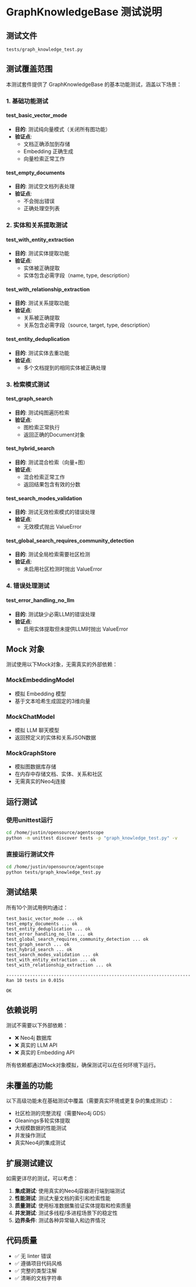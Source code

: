 # GraphKnowledgeBase 测试说明

## 测试文件

`tests/graph_knowledge_test.py`

## 测试覆盖范围

本测试套件提供了 GraphKnowledgeBase 的基本功能测试，涵盖以下场景：

### 1. 基础功能测试

#### test_basic_vector_mode
- **目的**: 测试纯向量模式（关闭所有图功能）
- **验证点**:
  - 文档正确添加到存储
  - Embedding 正确生成
  - 向量检索正常工作

#### test_empty_documents
- **目的**: 测试空文档列表处理
- **验证点**:
  - 不会抛出错误
  - 正确处理空列表

### 2. 实体和关系提取测试

#### test_with_entity_extraction
- **目的**: 测试实体提取功能
- **验证点**:
  - 实体被正确提取
  - 实体包含必需字段（name, type, description）

#### test_with_relationship_extraction
- **目的**: 测试关系提取功能
- **验证点**:
  - 关系被正确提取
  - 关系包含必需字段（source, target, type, description）

#### test_entity_deduplication
- **目的**: 测试实体去重功能
- **验证点**:
  - 多个文档提到的相同实体被正确处理

### 3. 检索模式测试

#### test_graph_search
- **目的**: 测试纯图遍历检索
- **验证点**:
  - 图检索正常执行
  - 返回正确的Document对象

#### test_hybrid_search
- **目的**: 测试混合检索（向量+图）
- **验证点**:
  - 混合检索正常工作
  - 返回结果包含有效的分数

#### test_search_modes_validation
- **目的**: 测试无效检索模式的错误处理
- **验证点**:
  - 无效模式抛出 ValueError

#### test_global_search_requires_community_detection
- **目的**: 测试全局检索需要社区检测
- **验证点**:
  - 未启用社区检测时抛出 ValueError

### 4. 错误处理测试

#### test_error_handling_no_llm
- **目的**: 测试缺少必需LLM的错误处理
- **验证点**:
  - 启用实体提取但未提供LLM时抛出 ValueError

## Mock 对象

测试使用以下Mock对象，无需真实的外部依赖：

### MockEmbeddingModel
- 模拟 Embedding 模型
- 基于文本哈希生成固定的3维向量

### MockChatModel
- 模拟 LLM 聊天模型
- 返回预定义的实体和关系JSON数据

### MockGraphStore
- 模拟图数据库存储
- 在内存中存储文档、实体、关系和社区
- 无需真实的Neo4j连接

## 运行测试

### 使用unittest运行

```bash
cd /home/justin/opensource/agentscope
python -m unittest discover tests -p "graph_knowledge_test.py" -v
```

### 直接运行测试文件

```bash
cd /home/justin/opensource/agentscope
python tests/graph_knowledge_test.py
```

## 测试结果

所有10个测试用例均通过：

```
test_basic_vector_mode ... ok
test_empty_documents ... ok
test_entity_deduplication ... ok
test_error_handling_no_llm ... ok
test_global_search_requires_community_detection ... ok
test_graph_search ... ok
test_hybrid_search ... ok
test_search_modes_validation ... ok
test_with_entity_extraction ... ok
test_with_relationship_extraction ... ok

----------------------------------------------------------------------
Ran 10 tests in 0.015s

OK
```

## 依赖说明

测试不需要以下外部依赖：
- ❌ Neo4j 数据库
- ❌ 真实的 LLM API
- ❌ 真实的 Embedding API

所有依赖都通过Mock对象模拟，确保测试可以在任何环境下运行。

## 未覆盖的功能

以下高级功能未在基础测试中覆盖（需要真实环境或更复杂的集成测试）：

- 社区检测的完整流程（需要Neo4j GDS）
- Gleanings多轮实体提取
- 大规模数据的性能测试
- 并发操作测试
- 真实Neo4j的集成测试

## 扩展测试建议

如需更详尽的测试，可以考虑：

1. **集成测试**: 使用真实的Neo4j容器进行端到端测试
2. **性能测试**: 测试大量文档的索引和检索性能
3. **质量测试**: 使用标准数据集验证实体提取和检索质量
4. **并发测试**: 测试多线程/多进程场景下的稳定性
5. **边界条件**: 测试各种异常输入和边界情况

## 代码质量

- ✅ 无 linter 错误
- ✅ 遵循项目代码风格
- ✅ 完整的类型注解
- ✅ 清晰的文档字符串


